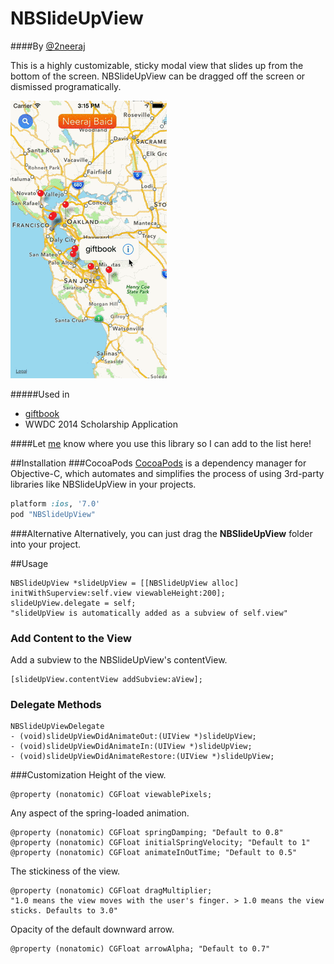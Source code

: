 NBSlideUpView
=============
####By [@2neeraj](http://twitter.com/2neeraj)

This is a highly customizable, sticky modal view that slides up from the bottom of the screen. NBSlideUpView can be dragged off the screen or dismissed programatically.

![](example.gif)


#####Used in
* [giftbook](https://itunes.apple.com/us/app/giftbook-gift-cards-on-your/id707069900?mt=8)
* WWDC 2014 Scholarship Application

####Let [me](http://twitter.com/2neeraj) know where you use this library so I can add to the list here!

##Installation
###CocoaPods
[CocoaPods](http://cocoapods.org) is a dependency manager for Objective-C, which automates and simplifies the process of using 3rd-party libraries like NBSlideUpView in your projects.
```ruby
platform :ios, '7.0'
pod "NBSlideUpView"
```

###Alternative
Alternatively, you can just drag the <b>NBSlideUpView</b> folder into your project.

##Usage 
```smalltalk
NBSlideUpView *slideUpView = [[NBSlideUpView alloc] initWithSuperview:self.view viewableHeight:200];
slideUpView.delegate = self;
"slideUpView is automatically added as a subview of self.view"
```

### Add Content to the View
Add a subview to the NBSlideUpView's contentView.
```smalltalk
[slideUpView.contentView addSubview:aView];
```

### Delegate Methods

```smalltalk
NBSlideUpViewDelegate
- (void)slideUpViewDidAnimateOut:(UIView *)slideUpView;
- (void)slideUpViewDidAnimateIn:(UIView *)slideUpView;
- (void)slideUpViewDidAnimateRestore:(UIView *)slideUpView;
```

###Customization
Height of the view.

```smalltalk
@property (nonatomic) CGFloat viewablePixels;
```
Any aspect of the spring-loaded animation.

```smalltalk
@property (nonatomic) CGFloat springDamping; "Default to 0.8"
@property (nonatomic) CGFloat initialSpringVelocity; "Default to 1"
@property (nonatomic) CGFloat animateInOutTime; "Default to 0.5"
```

The stickiness of the view.
```smalltalk
@property (nonatomic) CGFloat dragMultiplier;
"1.0 means the view moves with the user's finger. > 1.0 means the view sticks. Defaults to 3.0"
```
Opacity of the default downward arrow.
```smalltalk
@property (nonatomic) CGFloat arrowAlpha; "Default to 0.7"
```
